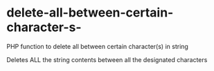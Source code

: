 # delete-all-between-certain-character-s-
PHP function to delete all between certain character(s) in string

Deletes ALL the string contents between all the designated characters
